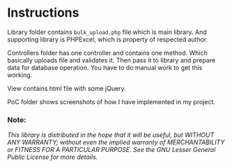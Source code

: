# Instructions

Library folder contains `bulk_upload.php` file which is main library. And supporting library is PHPExcel, which is property of respected author.

Controllers folder has one controller and contains one method. Which basically uploads file and validates it. Then pass it to library and prepare data for database operation. You have to do manual work to get this working. 

View contains html file with some jQuery.

PoC folder shows screenshots of how I have implemented in my project.

### Note:
_This library is distributed in the hope that it will be useful,_
_but WITHOUT ANY WARRANTY; without even the implied warranty of_
_MERCHANTABILITY or FITNESS FOR A PARTICULAR PURPOSE.  See the GNU_
_Lesser General Public License for more details._
